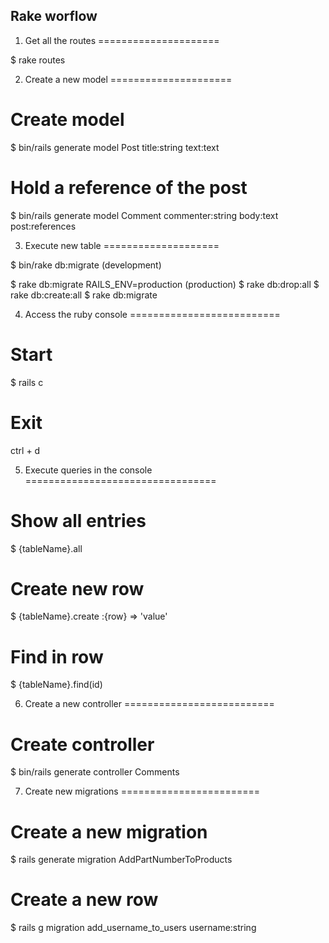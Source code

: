 Rake worflow
------------

1. Get all the routes
=====================

$ rake routes

2. Create a new model
=====================

# Create model
$ bin/rails generate model Post title:string text:text

# Hold a reference of the post
$ bin/rails generate model Comment commenter:string body:text post:references

3. Execute new table
====================

$ bin/rake db:migrate (development)

$ rake db:migrate RAILS_ENV=production (production)
$ rake db:drop:all
$ rake db:create:all
$ rake db:migrate

4. Access the ruby console
==========================

# Start
$ rails c

# Exit
ctrl + d

5. Execute queries in the console
=================================

# Show all entries
$ {tableName}.all

# Create new row
$ {tableName}.create :{row} => 'value'

# Find in row
$ {tableName}.find(id)

6. Create a new controller
==========================

# Create controller
$ bin/rails generate controller Comments

7. Create new migrations
========================

# Create a new migration
$ rails generate migration AddPartNumberToProducts

# Create a new row
$ rails g migration add_username_to_users username:string
